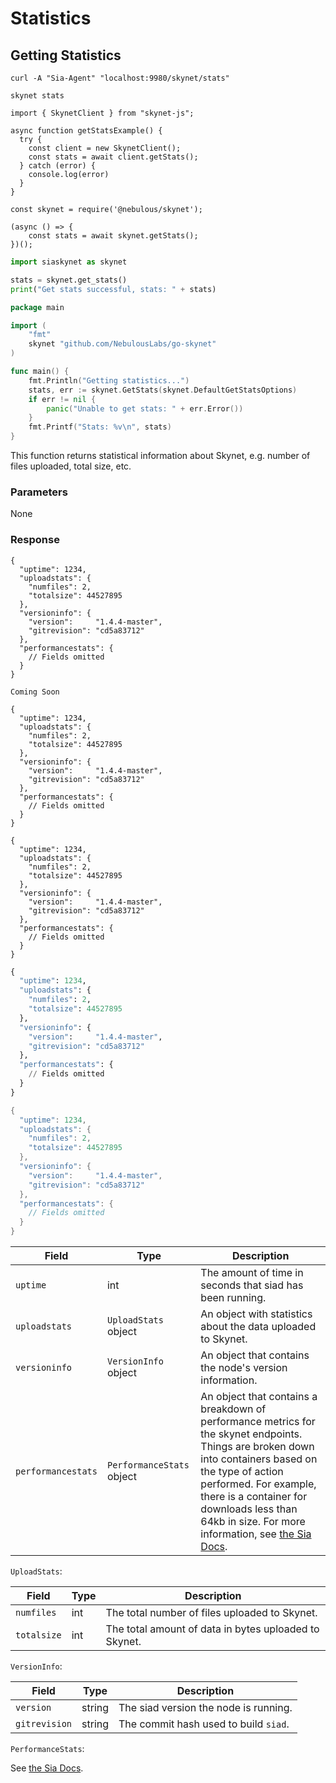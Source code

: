 # Statistics

## Getting Statistics

```shell--curl
curl -A "Sia-Agent" "localhost:9980/skynet/stats"
```

```shell--cli
skynet stats
```

```javascript--browser
import { SkynetClient } from "skynet-js";

async function getStatsExample() {
  try {
    const client = new SkynetClient();
    const stats = await client.getStats();
  } catch (error) {
    console.log(error)
  }
}
```

```javascript--node
const skynet = require('@nebulous/skynet');

(async () => {
	const stats = await skynet.getStats();
})();
```

```python
import siaskynet as skynet

stats = skynet.get_stats()
print("Get stats successful, stats: " + stats)
```

```go
package main

import (
	"fmt"
	skynet "github.com/NebulousLabs/go-skynet"
)

func main() {
	fmt.Println("Getting statistics...")
	stats, err := skynet.GetStats(skynet.DefaultGetStatsOptions)
	if err != nil {
		panic("Unable to get stats: " + err.Error())
	}
	fmt.Printf("Stats: %v\n", stats)
}
```

This function returns statistical information about Skynet, e.g. number of files
uploaded, total size, etc.

### Parameters

None

### Response

```shell--curl
{
  "uptime": 1234,
  "uploadstats": {
    "numfiles": 2,
    "totalsize": 44527895
  },
  "versioninfo": {
    "version":     "1.4.4-master",
    "gitrevision": "cd5a83712"
  },
  "performancestats": {
    // Fields omitted
  }
}
```

```shell--cli
Coming Soon
```

```javascript--browser
{
  "uptime": 1234,
  "uploadstats": {
    "numfiles": 2,
    "totalsize": 44527895
  },
  "versioninfo": {
    "version":     "1.4.4-master",
    "gitrevision": "cd5a83712"
  },
  "performancestats": {
    // Fields omitted
  }
}
```

```javascript--node
{
  "uptime": 1234,
  "uploadstats": {
    "numfiles": 2,
    "totalsize": 44527895
  },
  "versioninfo": {
    "version":     "1.4.4-master",
    "gitrevision": "cd5a83712"
  },
  "performancestats": {
    // Fields omitted
  }
}
```

```python
{
  "uptime": 1234,
  "uploadstats": {
    "numfiles": 2,
    "totalsize": 44527895
  },
  "versioninfo": {
    "version":     "1.4.4-master",
    "gitrevision": "cd5a83712"
  },
  "performancestats": {
    // Fields omitted
  }
}
```

```go
{
  "uptime": 1234,
  "uploadstats": {
    "numfiles": 2,
    "totalsize": 44527895
  },
  "versioninfo": {
    "version":     "1.4.4-master",
    "gitrevision": "cd5a83712"
  },
  "performancestats": {
    // Fields omitted
  }
}
```

Field | Type | Description
----- | ---- | -----------
`uptime` | int | The amount of time in seconds that siad has been running.
`uploadstats` | `UploadStats` object | An object with statistics about the data uploaded to Skynet.
`versioninfo` | `VersionInfo` object | An object that contains the node's version information.
`performancestats` | `PerformanceStats` object | An object that contains a breakdown of performance metrics for the skynet endpoints. Things are broken down into containers based on the type of action performed. For example, there is a container for downloads less than 64kb in size. For more information, see [the Sia Docs](https://sia.tech/docs/#skynet-stats-get).

`UploadStats`:

Field | Type | Description
----- | ---- | -----------
`numfiles` | int | The total number of files uploaded to Skynet.
`totalsize` | int | The total amount of data in bytes uploaded to Skynet.

`VersionInfo`:

Field | Type | Description
----- | ---- | -----------
`version` | string | The siad version the node is running.
`gitrevision` | string | The commit hash used to build `siad`.

`PerformanceStats`:

See [the Sia Docs](https://sia.tech/docs/#skynet-stats-get).
